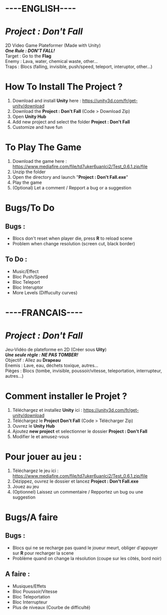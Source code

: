 # ----ENGLISH----

# _Project : Don't Fall_
2D Video Game Plateformer (Made with Unity) \
**_One Rule : DON'T FALL!_** \
Target : Go to the **Flag** \
Enemy : Lava, water, chemical waste, other... \
Traps : Blocs (falling, invisible, push/speed, teleport, interuptor, other...)


# How To Install The Project ?
1. Download and install **Unity** here : https://unity3d.com/fr/get-unity/download
2. Download the **Project : Don't Fall** (Code > Download Zip)
3. Open **Unity Hub**
4. Add new project and select the folder **Project : Don't Fall**
5. Customize and have fun


# To Play The Game
1. Download the game here : https://www.mediafire.com/file/td7uker6uanlci2/Test_0.6.1.zip/file
2. Unzip the folder
3. Open the directory and launch "**Project : Don't Fall.exe**"
4. Play the game
5. (Optional) Let a comment / Repport a bug or a suggestion

# Bugs/To Do
## Bugs :
* Blocs don't reset when player die, press **R** to reload scene
* Problem when change resolution (screen cut, black border)


## To Do :
* Music/Effect
* Bloc Push/Speed
* Bloc Teleport
* Bloc Interuptor
* More Levels (Diffuculty curves)



# ----FRANCAIS----

# _Project : Don't Fall_
Jeu-Vidéo de plateforme en 2D (Créer sous **Uity**) \
**_Une seule règle : NE PAS TOMBER!_** \
Objectif : Allez au **Drapeau** \
Enemis : Lave, eau, déchets toxique, autres... \
Pièges : Blocs (tombe, invisible, poussoir/vitesse, teleportation, interrupteur, autres...)


# Comment installer le Projet ?
1. Téléchargez et installez **Unity** ici : https://unity3d.com/fr/get-unity/download
2. Téléchargez le **Project Don't Fall** (Code > Télécharger Zip)
3. Ouvrez le **Unity Hub**
4. Ajoutez **new project** et selectionner le dossier **Project : Don't Fall**
5. Modifier le et amusez-vous


# Pour jouer au jeu :
1. Téléchargez le jeu ici : https://www.mediafire.com/file/td7uker6uanlci2/Test_0.6.1.zip/file
2. Dézippez, ouvrez le dossier et lancez **Project : Don't Fall.exe**
3. Jouez au jeu
4. (Optionnel) Laissez un commentaire / Repportez un bug ou une suggestion


# Bugs/A faire
## Bugs :
* Blocs qui ne se recharge pas quand le joueur meurt, obliger d'appuyer sur **R** pour recharger la scene
* Problème quand on change la résolution (coupe sur les côtés, bord noir)


## A faire :
* Musiques/Effets
* Bloc Poussoir/Vitesse
* Bloc Teleportation
* Bloc Interrupteur
* Plus de niveaux (Courbe de difficulté)
